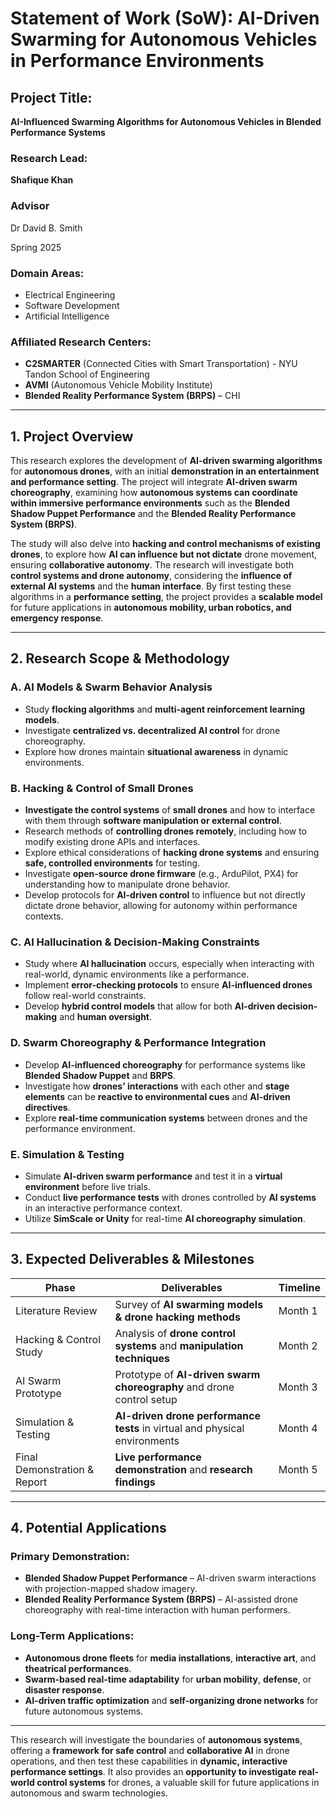 # Statement of Work (SoW): AI-Driven Swarming for Autonomous Vehicles in Performance Environments

## Project Title:  
**AI-Influenced Swarming Algorithms for Autonomous Vehicles in Blended Performance Systems**  

### Research Lead:  
**Shafique Khan**  
### Advisor
Dr David B. Smith

Spring 2025

### Domain Areas:  
- Electrical Engineering  
- Software Development  
- Artificial Intelligence  

### Affiliated Research Centers:  
- **C2SMARTER** (Connected Cities with Smart Transportation) - NYU Tandon School of Engineering  
- **AVMI** (Autonomous Vehicle Mobility Institute)  
- **Blended Reality Performance System (BRPS)** – CHI  

---

## 1. Project Overview  
This research explores the development of **AI-driven swarming algorithms** for **autonomous drones**, with an initial **demonstration in an entertainment and performance setting**. The project will integrate **AI-driven swarm choreography**, examining how **autonomous systems can coordinate within immersive performance environments** such as the **Blended Shadow Puppet Performance** and the **Blended Reality Performance System (BRPS)**.  

The study will also delve into **hacking and control mechanisms of existing drones**, to explore how **AI can influence but not dictate** drone movement, ensuring **collaborative autonomy**. The research will investigate both **control systems and drone autonomy**, considering the **influence of external AI systems** and the **human interface**. By first testing these algorithms in a **performance setting**, the project provides a **scalable model** for future applications in **autonomous mobility, urban robotics, and emergency response**.  

---

## 2. Research Scope & Methodology  

### A. AI Models & Swarm Behavior Analysis  
- Study **flocking algorithms** and **multi-agent reinforcement learning models**.  
- Investigate **centralized vs. decentralized AI control** for drone choreography.  
- Explore how drones maintain **situational awareness** in dynamic environments.  

### B. Hacking & Control of Small Drones  
- **Investigate the control systems** of **small drones** and how to interface with them through **software manipulation or external control**.  
- Research methods of **controlling drones remotely**, including how to modify existing drone APIs and interfaces.  
- Explore ethical considerations of **hacking drone systems** and ensuring **safe, controlled environments** for testing.  
- Investigate **open-source drone firmware** (e.g., ArduPilot, PX4) for understanding how to manipulate drone behavior.  
- Develop protocols for **AI-driven control** to influence but not directly dictate drone behavior, allowing for autonomy within performance contexts.  

### C. AI Hallucination & Decision-Making Constraints  
- Study where **AI hallucination** occurs, especially when interacting with real-world, dynamic environments like a performance.  
- Implement **error-checking protocols** to ensure **AI-influenced drones** follow real-world constraints.  
- Develop **hybrid control models** that allow for both **AI-driven decision-making** and **human oversight**.  

### D. Swarm Choreography & Performance Integration  
- Develop **AI-influenced choreography** for performance systems like **Blended Shadow Puppet** and **BRPS**.  
- Investigate how **drones’ interactions** with each other and **stage elements** can be **reactive to environmental cues** and **AI-driven directives**.  
- Explore **real-time communication systems** between drones and the performance environment.  

### E. Simulation & Testing  
- Simulate **AI-driven swarm performance** and test it in a **virtual environment** before live trials.  
- Conduct **live performance tests** with drones controlled by **AI systems** in an interactive performance context.  
- Utilize **SimScale or Unity** for real-time **AI choreography simulation**.  

---

## 3. Expected Deliverables & Milestones  

| **Phase**                | **Deliverables**                                               | **Timeline** |
|--------------------------|--------------------------------------------------------------|--------------|
| Literature Review        | Survey of **AI swarming models & drone hacking methods**     | Month 1      |
| Hacking & Control Study  | Analysis of **drone control systems** and **manipulation techniques** | Month 2      |
| AI Swarm Prototype      | Prototype of **AI-driven swarm choreography** and drone control setup | Month 3      |
| Simulation & Testing     | **AI-driven drone performance tests** in virtual and physical environments | Month 4      |
| Final Demonstration & Report | **Live performance demonstration** and **research findings** | Month 5      |

---

## 4. Potential Applications  

### Primary Demonstration:  
- **Blended Shadow Puppet Performance** – AI-driven swarm interactions with projection-mapped shadow imagery.  
- **Blended Reality Performance System (BRPS)** – AI-assisted drone choreography with real-time interaction with human performers.  

### Long-Term Applications:  
- **Autonomous drone fleets** for **media installations**, **interactive art**, and **theatrical performances**.  
- **Swarm-based real-time adaptability** for **urban mobility**, **defense**, or **disaster response**.  
- **AI-driven traffic optimization** and **self-organizing drone networks** for future autonomous systems.  

---

This research will investigate the boundaries of **autonomous systems**, offering a **framework for safe control** and **collaborative AI** in drone operations, and then test these capabilities in **dynamic, interactive performance settings**. It also provides an **opportunity to investigate real-world control systems** for drones, a valuable skill for future applications in autonomous and swarm technologies.  
